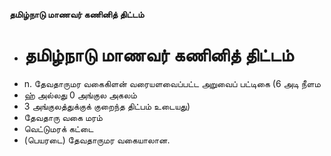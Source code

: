 **தமிழ்நாடு மாணவர் கணினித் திட்டம்**
- # தமிழ்நாடு மாணவர் கணினித் திட்டம்
- n. தேவதாருமர வகைகிளன் வரையளவைப்பட்ட அறுவைப் பட்டிகை (6 அடி நீளம
- ஹ் அல்லது 0 அங்குல அகலம்
- 3 அங்குலத்துக்குக் குறைந்த திட்பம் உடையது)
- தேவதாரு வகை மரம்
- வெட்டுமரக் கட்டை
- (பெயரடை) தேவதாருமர வகையாலான.

